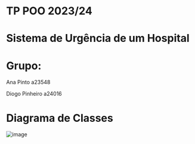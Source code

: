 # TP POO 2023/24
# Sistema de Urgência de um Hospital

# Grupo:

Ana Pinto a23548

Diogo Pinheiro a24016

# Diagrama de Classes
![image](https://github.com/Pirchuus/TP_POO/assets/101731306/40aeddfb-71fc-408e-9adb-1e6c87b5afc4)

